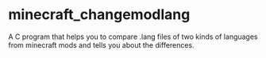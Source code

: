 # minecraft_changemodlang
A C program that helps you to compare .lang files of two kinds of languages from minecraft mods and tells you about the differences.
